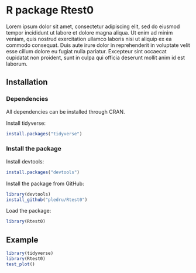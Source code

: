 # R package Rtest0

Lorem ipsum dolor sit amet, consectetur adipiscing elit, sed do eiusmod tempor incididunt ut labore et dolore magna aliqua. Ut enim ad minim veniam, quis nostrud exercitation ullamco laboris nisi ut aliquip ex ea commodo consequat. Duis aute irure dolor in reprehenderit in voluptate velit esse cillum dolore eu fugiat nulla pariatur. Excepteur sint occaecat cupidatat non proident, sunt in culpa qui officia deserunt mollit anim id est laborum.

## Installation

### Dependencies

All dependencies can be installed through CRAN.

Install tidyverse:
```r
install.packages("tidyverse")
```

### Install the package
Install devtools:
```r
install.packages("devtools")
```
Install the package from GitHub:
```r
library(devtools)
install_github("pledru/Rtest0")
```
Load the package:
```r
library(Rtest0)
```

## Example

```r
library(tidyverse)
library(Rtest0)
test_plot()
```
